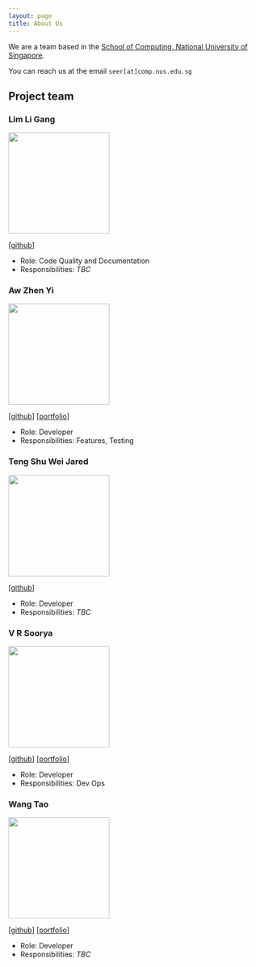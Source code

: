 ```yaml
---
layout: page
title: About Us
---
```


We are a team based in the [School of Computing, National University of Singapore](http://www.comp.nus.edu.sg).

You can reach us at the email `seer[at]comp.nus.edu.sg`

## Project team

### Lim Li Gang

<img src="images/whatthelump.png" width="200px">

[[github](https://github.com/whatthelump)]

* Role: Code Quality and Documentation
* Responsibilities: _TBC_

### Aw Zhen Yi

<img src="images/awzhenyi.png" width="200px">

[[github](http://github.com/awzhenyi)]
[[portfolio](team/awzhenyi.md)]

* Role: Developer
* Responsibilities: Features, Testing

### Teng Shu Wei Jared

<img src="images/jaredtengsw.png" width="200px">

[[github](http://github.com/jaredtengsw)]

* Role: Developer
* Responsibilities: _TBC_

### V R Soorya

<img src="images/vrsoorya.png" width="200px">

[[github](http://github.com/vrsoorya)]
[[portfolio](team/vrsoorya.md)]

* Role: Developer
* Responsibilities: Dev Ops

### Wang Tao

<img src="images/wangtao0717.png" width="200px">

[[github](http://github.com/wangtao0717)]
[[portfolio](team/wangtao0717.md)]

* Role: Developer
* Responsibilities: _TBC_

